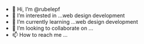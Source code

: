 - 👋 Hi, I’m @rubelepf
- 👀 I’m interested in ...web design development
- 🌱 I’m currently learning ...web design development
- 💞️ I’m looking to collaborate on ...
- 📫 How to reach me ...

<!---
rubelepf/rubelepf is a ✨ special ✨ repository because its `README.md` (this file) appears on your GitHub profile.
You can click the Preview link to take a look at your changes.
--->
